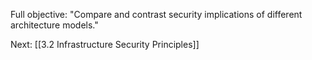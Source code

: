 Full objective: "Compare and contrast security implications of different
architecture models."



Next: [[3.2 Infrastructure Security Principles]]